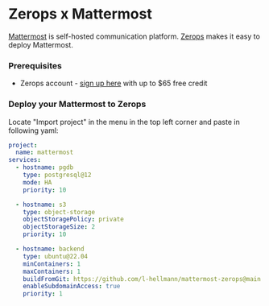 # Zerops x Mattermost
[Mattermost](https://mattermost.com/) is self-hosted communication platform. [Zerops](https://zerops.io) makes it easy to deploy Mattermost.

### Prerequisites
- Zerops account - [sign up here](https://app.zerops.io/registration) with up to $65 free credit

### Deploy your Mattermost to Zerops
Locate "Import project" in the menu in the top left corner and paste in following yaml:

```yaml
project:
  name: mattermost
services:
  - hostname: pgdb
    type: postgresql@12
    mode: HA
    priority: 10

  - hostname: s3
    type: object-storage
    objectStoragePolicy: private
    objectStorageSize: 2
    priority: 10

  - hostname: backend
    type: ubuntu@22.04
    minContainers: 1
    maxContainers: 1
    buildFromGit: https://github.com/l-hellmann/mattermost-zerops@main
    enableSubdomainAccess: true
    priority: 1
```